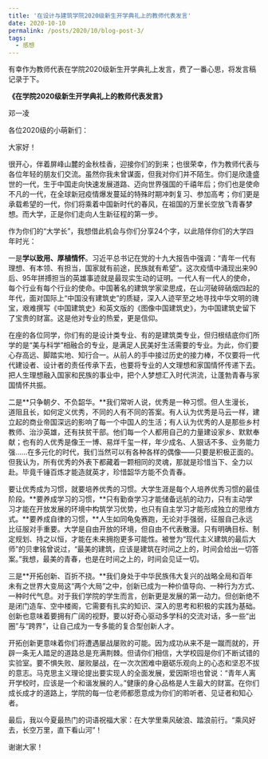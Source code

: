 ```yaml
---
title: '在设计与建筑学院2020级新生开学典礼上的教师代表发言'
date: 2020-10-10
permalink: /posts/2020/10/blog-post-3/
tags:
  - 感想
---
```


有幸作为教师代表在学院2020级新生开学典礼上发言，费了一番心思，将发言稿记录于下。

**《在学院2020级新生开学典礼上的教师代表发言》**

邓一凌



各位2020级的小萌新们：

大家好！

很开心，伴着屏峰山麓的金秋桂香，迎接你们的到来；也很荣幸，作为教师代表与各位年轻的朋友们交流。虽然你我未曾谋面，但我对你们并不陌生。你们是欣逢盛世的一代，生于中国走向快速发展道路、迈向世界强国的千禧年后；你们也是使命不凡的一代，在全球新冠疫情爆发蔓延的特殊时期冲刺复习、参加高考；你们更是承载希望的一代，你们将乘着中国新时代的春风，在祖国的万里长空放飞青春梦想。而大学，正是你们走向人生新征程的第一步。

作为你们的“大学长”，我想借此机会与你们分享24个字，以此陪伴你们的大学四年时光：

一是**学以致用、厚植情怀**。习近平总书记在党的十九大报告中强调：“青年一代有理想、有本领、有担当，国家就有前途，民族就有希望”。这次疫情中涌现出来90后、95年拼搏担当的英雄事迹就是最现实生动的证明。一代人有一代人的使命，每个行业有每个行业的使命。中国著名的建筑学家梁思成，在山河破碎硝烟四起的年代，面对国际上“中国没有建筑史”的质疑，深入人迹罕至之地寻找中华文明的瑰宝，艰难撰写《中国建筑史》和英文版的《图像中国建筑史》，为中国建筑史留下了宝贵的财富。这是他对专业的热爱，更是信仰。

在座的各位同学，你们有的是设计类专业、有的是建筑类专业，但归根结底你们所学的是“美与科学”相融合的专业，是满足人民美好生活需要的专业。为此，你们要心存高远、脚踏实地、知行合一。从前人的手中接过历史的接力棒，不仅要将一代代建设者、设计者的责任传承下去，也要将专业的人文理想和家国情怀传递下去。把人生理想融入国家和民族的事业中，把个人梦想汇入时代洪流，让蓬勃青春与家国情怀共振。

二是**只争朝夕、不负韶华。**我们常听人说，优秀是一种习惯。但人生漫长，道阻且长，如何定义优秀，不同的人有不同的答案。有人认为优秀是马云一样，建立起的商业帝国深远的影响了每一个中国人的生活；有人认为优秀的人是那些乡村教师、治沙英雄，还有扶贫干部。他们每一个人都用自己的力量建设家乡、默默奉献；也有的人优秀是像王一博、易烊千玺一样，年少成名、人狠话不多、业务能力强……在多元化的时代，我们当然可以有各种各样的偶像——只要是积极正面的。但我认为，所有优秀的外表下都藏着一颗相同的灵魂，那就是珍惜当下、全力以赴。毕竟千锤百炼才能造就英才，珍惜韶华方能不负青春。

要让优秀成为习惯，就要培养优秀的习惯。大学生涯是每个人培养优秀习惯的最佳阶段。**要养成学习的习惯，**只有勤奋学习才能储备远航的动力，只有主动学习才能在开放发展的环境中构筑学习优势，也只有自主学习才能形成独立的思维方式。**要养成自律的习惯，**人生如同龟兔赛跑，无论对手强弱，征服自己永远比征服对手重要。大学是自由开放的环境，但自由不代表散漫。只有明确目标、制定规划、持之以恒，才能在未来拥抱更多可能性。被誉为“现代主义建筑的最后大师”的贝聿铭曾说过，“最美的建筑，应该是建筑在时间之上的，时间会给出一切答案。”我想，最美的青春，也是在时间之上的，时间会见证一切。

三是**开拓创新、百折不挠。**我们身处于中华民族伟大复兴的战略全局和百年未有之世界大变局这“两个大局”之中，创新已成为一种价值导向、一种行为方式、一种时代气息。对于我们学院的学生而言，创新更是发展的第一动力。但创新绝不是闭门造车、空中楼阁，它需要有扎实的知识、深入的思考和积极的实践为基础。创新也意味着要拥有广阔的视野，要以好奇心驱动多学科的交流对话，多一些“出圈”与“跨界”，让自己成为一专多能的复合型创新人才。

开拓创新更意味着你们将遭遇屡战屡败的可能。因为成功从来不是一蹴而就的，开辟一条无人踏足的道路总是充满荆棘。但请你们相信，大学校园是你们不断试错的实验室。要不惧失败、屡败屡战，在一次次困难中磨砺乐观向上的心态和坚忍不拔的意志。马克思主义理论提出要实现人的全面发展，爱因斯坦也曾说：“青年人离开学校时，应该是一个和谐发展的人。”健康的身心品格是人生最大的财富。在你们成长成才的道路上，学院的每一位老师都愿意成为你们的聆听者、见证者和知心者。

最后，我以今夏最热门的词语祝福大家：在大学里乘风破浪、踏浪前行。“乘风好去，长空万里，直下看山河”！

谢谢大家！
